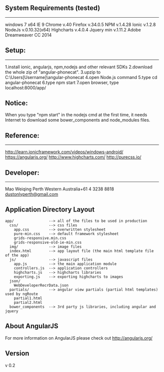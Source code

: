 ## System Requirements (tested)
-------------------------------
windows 7 x64
IE 9
Chrome v.40
Firefox v.34.0.5
NPM v.1.4.28
Ionic v.1.2.8
NodeJs v.0.10.32(x64)
Highcharts v.4.0.4
Jquery min v.1.11.2
Adobe Dreamweaver CC 2014

## Setup:
--------------------------------
1.install ionic, angularjs, npm,nodejs and other relevant SDKs
2.download the whole zip of "angular-phonecat".
3.upzip to C:\Users\[Username]\angular-phonecat
4.open Node.js command
5.type cd angular-phonecat
6.type npm start
7.open browser, type localhost:8000/app/

## Notice:
When you type "npm start" in the nodejs cmd at the first time, it needs Internet to download some bower_components and node_modules files.

## Reference:
---------------------------------
http://learn.ionicframework.com/videos/windows-android/
https://angularjs.org/
http://www.highcharts.com/
http://purecss.io/

## Developer:
---------------------------------
Mao Weiqing
Perth Western Australia+61 4 3238 8818
dustonlyperth@gmail.com


## Application Directory Layout

    app/                --> all of the files to be used in production
      css/              --> css files
        app.css         --> overwritten stylesheet
		pure-min.css	--> default framework stylesheet
		grids-responsive.min.css
		grids-responsive-old-ie-min.css
      img/              --> image files
      index.html        --> app layout file (the main html template file of the app)
      js/               --> javascript files
        app.js          --> the main application module
        controllers.js  --> application controllers
		highcharts.js	--> highcharts libraries
		exporting.js	--> exporting highcharts to images
	  json/
		WebDeveloperRecrData.json
      partials/         --> angular view partials (partial html templates) used by ngRoute
        partial1.html
        partial2.html
      bower_components  --> 3rd party js libraries, including angular and jquery


## About AngularJS

For more information on AngularJS please check out http://angularjs.org/

[7 Zip]: http://www.7-zip.org/
[angular-seed]: https://github.com/angular/angular-seed
[DI]: http://docs.angularjs.org/guide/di
[directive]: http://docs.angularjs.org/guide/directive
[filterFilter]: http://docs.angularjs.org/api/ng/filter/filter
[git-home]: http://git-scm.com
[git-github]: http://help.github.com/set-up-git-redirect
[ngRepeat]: http://docs.angularjs.org/api/ng/directive/ngRepeat
[ngView]: http://docs.angularjs.org/api/ngRoute/directive/ngView
[node-download]: http://nodejs.org/download/
[$resource]: http://docs.angularjs.org/api/ngResource/service/$resource
[$route]: http://docs.angularjs.org/api/ngRoute/service/$route
[protractor]: https://github.com/angular/protractor
[jasmine]: http://pivotal.github.com/jasmine/
[karma]: http://karma-runner.github.io

## Version
v 0.2